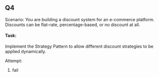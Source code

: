## Q4
Scenario:
You are building a discount system for an e-commerce platform. Discounts can be flat-rate, percentage-based, or no discount at all.
#### Task:
Implement the Strategy Pattern to allow different discount strategies to be applied dynamically.

Attempt:
1. fail